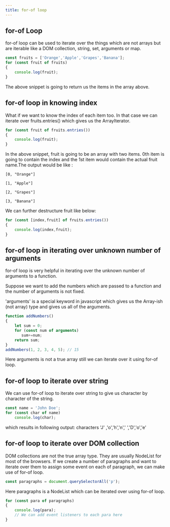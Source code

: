 ```yaml
---
title: for-of loop
---
```


## for-of Loop

for-of loop can be used to iterate over the things which are not arrays but are iterable like a DOM collection, string, set, arguments or map.

```javascript
const fruits = ['Orange','Apple','Grapes','Banana'];
for (const fruit of fruits)
{
    console.log(fruit);
}
```

The above snippet is going to return us the items in the array above.

## for-of loop in knowing index
What if we want to know the index of each item too. In that case we can iterate over fruits.entries() which gives us the ArrayIterator.

```javascript
for (const fruit of fruits.entries())
{
    console.log(fruit);
}
```
In the above snippet, fruit is going to be an array with two items. 0th item is going to contain the index and the 1st item would contain the actual fruit name.The output would be like :
```
[0, "Orange"]

[1, "Apple"]

[2, "Grapes"]

[3, "Banana"]
```
We can further destructure fruit like below:

```javascript
for (const [index,fruit] of fruits.entries())
{
    console.log(index,fruit);
}
```

## for-of loop in iterating over unknown number of arguments

for-of loop is very helpful in iterating over the unknown number of arguments to a function. 

Suppose we want to add the numbers which are passed to a function and the number of arguments is not fixed.

'arguments' is a special keyword in javascript which gives us the Array-ish (not array) type and gives us all of the arguments.

```javascript
function addNumbers()
{
    let sum = 0;
    for (const num of arguments)
       sum+=num;
    return sum;
}
addNumbers(1, 2, 3, 4, 5); // 15
```

Here arguments is not a true array still we can iterate over it using for-of loop.

## for-of loop to iterate over string

We can use for-of loop to iterate over string to give us character by character of the string.

```javascript
const name = 'John Doe';
for (const char of name)
    console.log(char); 
```
which results in following output:
characters 'J' ,'o','h','n',' ','D','o','e'

## for-of loop to iterate over DOM collection

DOM collections are not the true array type. They are usually NodeList for most of the browsers. If we create a number of paragraphs and want to iterate over them to assign some event on each of paragraph, we can make use of for-of loop.

```javascript
const paragraphs = document.querySelectorAll('p');
```

Here paragraphs is a NodeList which can be iterated over using for-of loop.

```javascript
for (const para of paragraphs)
{
    console.log(para);
    // We can add event listeners to each para here
}
```
